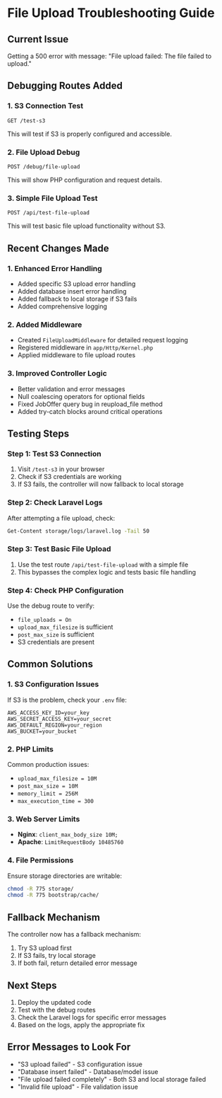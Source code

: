 # File Upload Troubleshooting Guide

## Current Issue
Getting a 500 error with message: "File upload failed: The file failed to upload."

## Debugging Routes Added

### 1. S3 Connection Test
```
GET /test-s3
```
This will test if S3 is properly configured and accessible.

### 2. File Upload Debug
```
POST /debug/file-upload
```
This will show PHP configuration and request details.

### 3. Simple File Upload Test
```
POST /api/test-file-upload
```
This will test basic file upload functionality without S3.

## Recent Changes Made

### 1. Enhanced Error Handling
- Added specific S3 upload error handling
- Added database insert error handling
- Added fallback to local storage if S3 fails
- Added comprehensive logging

### 2. Added Middleware
- Created `FileUploadMiddleware` for detailed request logging
- Registered middleware in `app/Http/Kernel.php`
- Applied middleware to file upload routes

### 3. Improved Controller Logic
- Better validation and error messages
- Null coalescing operators for optional fields
- Fixed JobOffer query bug in reupload_file method
- Added try-catch blocks around critical operations

## Testing Steps

### Step 1: Test S3 Connection
1. Visit `/test-s3` in your browser
2. Check if S3 credentials are working
3. If S3 fails, the controller will now fallback to local storage

### Step 2: Check Laravel Logs
After attempting a file upload, check:
```bash
Get-Content storage/logs/laravel.log -Tail 50
```

### Step 3: Test Basic File Upload
1. Use the test route `/api/test-file-upload` with a simple file
2. This bypasses the complex logic and tests basic file handling

### Step 4: Check PHP Configuration
Use the debug route to verify:
- `file_uploads = On`
- `upload_max_filesize` is sufficient
- `post_max_size` is sufficient
- S3 credentials are present

## Common Solutions

### 1. S3 Configuration Issues
If S3 is the problem, check your `.env` file:
```
AWS_ACCESS_KEY_ID=your_key
AWS_SECRET_ACCESS_KEY=your_secret
AWS_DEFAULT_REGION=your_region
AWS_BUCKET=your_bucket
```

### 2. PHP Limits
Common production issues:
- `upload_max_filesize = 10M`
- `post_max_size = 10M`
- `memory_limit = 256M`
- `max_execution_time = 300`

### 3. Web Server Limits
- **Nginx**: `client_max_body_size 10M;`
- **Apache**: `LimitRequestBody 10485760`

### 4. File Permissions
Ensure storage directories are writable:
```bash
chmod -R 775 storage/
chmod -R 775 bootstrap/cache/
```

## Fallback Mechanism
The controller now has a fallback mechanism:
1. Try S3 upload first
2. If S3 fails, try local storage
3. If both fail, return detailed error message

## Next Steps
1. Deploy the updated code
2. Test with the debug routes
3. Check the Laravel logs for specific error messages
4. Based on the logs, apply the appropriate fix

## Error Messages to Look For
- "S3 upload failed" - S3 configuration issue
- "Database insert failed" - Database/model issue
- "File upload failed completely" - Both S3 and local storage failed
- "Invalid file upload" - File validation issue

